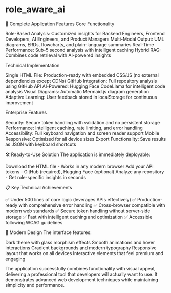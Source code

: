 # role_aware_ai
🎯 Complete Application Features Core Functionality

Role-Based Analysis: Customized insights for Backend Engineers, Frontend Developers, AI Engineers, and Product Managers Multi-Modal Output: UML diagrams, ERDs, flowcharts, and plain-language summaries Real-Time Performance: Sub-5 second analysis with intelligent caching Hybrid RAG: Combines code retrieval with AI-powered insights

Technical Implementation

Single HTML File: Production-ready with embedded CSS/JS (no external dependencies except CDNs) GitHub Integration: Full repository analysis using GitHub API AI-Powered: Hugging Face CodeLlama for intelligent code analysis Visual Diagrams: Automatic Mermaid.js diagram generation Adaptive Learning: User feedback stored in localStorage for continuous improvement

Enterprise Features

Security: Secure token handling with validation and no persistent storage Performance: Intelligent caching, rate limiting, and error handling Accessibility: Full keyboard navigation and screen reader support Mobile Responsive: Optimized for all device sizes Export Functionality: Save results as JSON with keyboard shortcuts

🛠️ Ready-to-Use Solution The application is immediately deployable:

Download the HTML file - Works in any modern browser Add your API tokens - GitHub (required), Hugging Face (optional) Analyze any repository - Get role-specific insights in seconds

📋 Key Technical Achievements

✅ Under 500 lines of core logic (leverages APIs effectively) ✅ Production-ready with comprehensive error handling ✅ Cross-browser compatible with modern web standards ✅ Secure token handling without server-side storage ✅ Fast with intelligent caching and optimization ✅ Accessible following WCAG guidelines

🎨 Modern Design The interface features:

Dark theme with glass morphism effects Smooth animations and hover interactions Gradient backgrounds and modern typography Responsive layout that works on all devices Interactive elements that feel premium and engaging

The application successfully combines functionality with visual appeal, delivering a professional tool that developers will actually want to use. It demonstrates advanced web development techniques while maintaining simplicity and performance.

